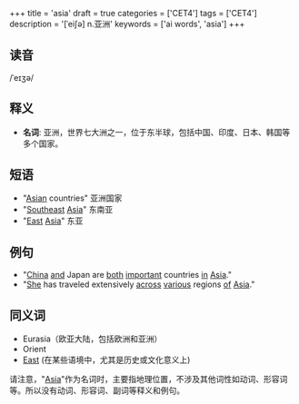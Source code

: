 +++
title = 'asia'
draft = true
categories = ['CET4']
tags = ['CET4']
description = '[ˈei∫ə] n.亚洲'
keywords = ['ai words', 'asia']
+++

## 读音
/ˈeɪʒə/

## 释义
- **名词**: 亚洲，世界七大洲之一，位于东半球，包括中国、印度、日本、韩国等多个国家。

## 短语
- "[Asian](/post/asian/) countries" 亚洲国家
- "[Southeast](/post/southeast/) [Asia](/post/asia/)" 东南亚
- "[East](/post/east/) [Asia](/post/asia/)" 东亚

## 例句
- "[China](/post/china/) [and](/post/and/) Japan are [both](/post/both/) [important](/post/important/) countries [in](/post/in/) [Asia](/post/asia/)."
- "[She](/post/she/) has traveled extensively [across](/post/across/) [various](/post/various/) regions [of](/post/of/) [Asia](/post/asia/)."

## 同义词
- Eurasia（欧亚大陆，包括欧洲和亚洲）
- Orient
- [East](/post/east/) (在某些语境中，尤其是历史或文化意义上)

请注意，"[Asia](/post/asia/)"作为名词时，主要指地理位置，不涉及其他词性如动词、形容词等。所以没有动词、形容词、副词等释义和例句。

